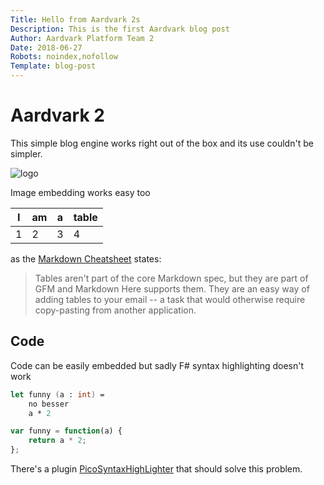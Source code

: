 ```yaml
---
Title: Hello from Aardvark 2s
Description: This is the first Aardvark blog post
Author: Aardvark Platform Team 2
Date: 2018-06-27
Robots: noindex,nofollow
Template: blog-post
---
```

# Aardvark 2
This simple blog engine works right out of the box and its use couldn't be simpler.

![logo](http://aardvark.awx.at/themes/default/img/aardvark.svg "This is Aardvark")

Image embedding works easy too

 I   	| am  	| a  	| table 
 --- 	| --- 	| --- 	| ---
 1 		| 2  	| 3		| 4    
 
as the [Markdown Cheatsheet](https://github.com/adam-p/markdown-here/wiki/Markdown-Cheatsheet#tables) states:
> Tables aren't part of the core Markdown spec, but they are part of GFM and Markdown Here supports them. They are an easy way of adding tables to your email -- a task that would otherwise require copy-pasting from another application.
 
## Code
Code can be easily embedded but sadly F# syntax highlighting doesn't work
```fsharp
let funny (a : int) =
	no besser
	a * 2

```

```javascript
var funny = function(a) {
	return a * 2;
};

```

There's a plugin [PicoSyntaxHighLighter](https://github.com/bricebou/PicoSyntaxHighlighter) that should solve this problem.